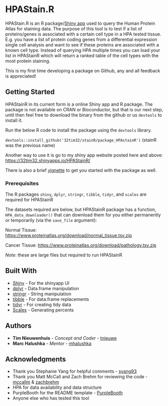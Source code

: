 # HPAStain.R

HPAStain.R is an R package/[Shiny app](https://32tim32.shinyapps.io/HPAStainR/) used to query the Human Protein Atlas for staining data. The purpose of this tool is to test if a list of proteins/genes is associated with a certain cell type in a HPA tested tissue. E.g. you have a list of protein coding genes from a differential expression single cell analysis and want to see if these proteins are associated with a known cell type. Instead of querying HPA multiple times you can load your list in HPAStainR which will return a ranked table of the cell types with the most protein staining.

This is my first time developing a package on Github, any and all feedback is appreciated!

## Getting Started

HPAStainR in its current form is a online Shiny app and R package. The package is not available on CRAN or Bioconductor, but that is our next step, until then feel free to download the binary from the github or us `devtools` to install it.

Run the below R code to install the package using the `devtools` library.

`devtools::install_github('32tim32/stainR/package_HPAstainR')`
(stainR was the previous name)

Another way to use it is go to my shiny app website posted here and above:
https://32tim32.shinyapps.io/HPAStainR/ 

There is also a brief [vignette](https://htmlpreview.github.io/?https://github.com/32tim32/stainR/blob/master/HPA_StainR_vignette_6_11_20.html) to get you started with the package as well.

### Prerequisites

The R packages `shiny`, `dplyr`, `stringr`, `tibble`, `tidyr`, and `scales` are required for HPAStainR

The datasets required are below, but HPAStainR package has a function, `HPA_data_downloader()` that can download them for you either permanently or temporarily (via the `save_file` argument):

Normal Tissue: https://www.proteinatlas.org/download/normal_tissue.tsv.zip

Cancer Tissue: https://www.proteinatlas.org/download/pathology.tsv.zip

*Note*: these are large files but required to run HPAStainR

## Built With

* [Shiny](https://shiny.rstudio.com/) - For the shinyapp UI
* [dplyr](https://dplyr.tidyverse.org/) - Data.frame manipulation
* [stringr](https://stringr.tidyverse.org/) - String manipulation
* [tibble](https://tibble.tidyverse.org/) - For data.frame replacements
* [tidyr](https://tidyr.tidyverse.org/) - For creating tidy data
* [Scales](https://www.rdocumentation.org/packages/scales/versions/0.4.1) - Generating percents

## Authors

* **Tim Nieuwenhuis** - *Concept and Coder* - [tnieuwe](https://github.com/tnieuwe/)
* **Marc Halushka** - *Mentor* - [mhalushka](https://github.com/mhalushka)


## Acknowledgments

* Thank you Stephanie Yang for helpful comments - [syang93](https://github.com/syyang93/)
* Thank you Matt McCall and Zach Brehm for reviewing the code - [mccallm](https://github.com/mccallm) & [zachbrehm](https://github.com/zachbrehm)
* HPA for data availability and data structure
* PurpleBooth for the README template - [PurpleBooth](https://gist.github.com/PurpleBooth/)
* Anyone else who has tested this tool
